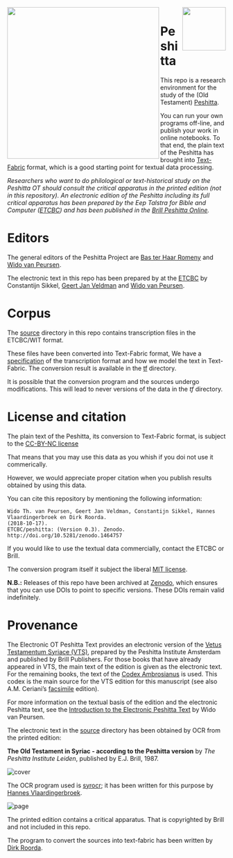 <img src="images/logo.png" align="left" width="350"/>
<img src="images/etcbc.png" align="right" width="100"/>



Peshitta
==============================

This repo is a research environment for the study of the (Old Testament)
[Peshitta](https://en.wikipedia.org/wiki/Peshitta).

You can run your own programs off-line, and publish your work in online notebooks.
To that end, the plain text of the Peshitta has brought into
[Text-Fabric](https://annotation.github.io/text-fabric/tf/about/fileformats.html)
format, which is a good starting point for textual data processing.

*Researchers who want to do philological or text-historical study on the Peshitta OT
should consult the critical apparatus in the printed edition (not in this repository).
An electronic edition of the Peshitta including its full critical apparatus
has been prepared by the Eep Talstra for Bible and Computer
([ETCBC](http://www.etcbc.nl/)) and has been published in the
[Brill Peshitta Online](https://brill.com/view/db/peso).*

Editors
=======

The general editors of the Peshitta Project are
[Bas ter Haar Romeny](https://research.vu.nl/en/persons/rb-ter-haar-romeny)
and
[Wido van Peursen](https://research.vu.nl/en/persons/wido-van-peursen).

The electronic text in this repo has been prepared by at the
[ETCBC](http://etcbc.nl)
by
Constantijn Sikkel,
[Geert Jan Veldman](https://research.vu.nl/en/persons/geert-jan-veldman)
and
[Wido van Peursen](https://research.vu.nl/en/persons/wido-van-peursen).

Corpus
======

The [source](https://github.com/ETCBC/peshitta/tree/master/source)
directory in this repo contains transcription files in the ETCBC/WIT format.

These files have been converted into Text-Fabric format,
We have a [specification](transcription.md) of the transcription format and
how we model the text in Text-Fabric.
The conversion result is available
in the [tf](https://github.com/ETCBC/peshitta/tree/master/tf) directory.

It is possible that the conversion program and the sources
undergo modifications.
This will lead to never versions of the data in the *tf* 
directory.

License and citation
=====================

The plain text of the Peshitta, its conversion to Text-Fabric format,
is subject to the
[CC-BY-NC license](https://creativecommons.org/licenses/by-nc/4.0/)

That means that you may use this data as you whish if you doi not use it commerically.

However, we would appreciate proper citation when you publish
results obtained by using this data.

You can cite this repository by mentioning the following information:

```
Wido Th. van Peursen, Geert Jan Veldman, Constantijn Sikkel, Hannes Vlaardingerbroek en Dirk Roorda.
(2018-10-17).
ETCBC/peshitta: (Version 0.3). Zenodo. http://doi.org/10.5281/zenodo.1464757
```

If you would like to use the textual data commercially, contact the ETCBC or Brill.

The conversion program itself it subject the liberal [MIT license](https://mit-license.org).

**N.B.:** Releases of this repo have been archived at [Zenodo](https://zenodo.org),
which ensures that you can use DOIs to point to specific versions.
These DOIs remain valid indefinitely.

Provenance
===========

The Electronic OT Peshitta Text provides an electronic version of the
[Vetus Testamentum Syriace (VTS)](https://brill.com/view/serial/PES),
prepared by the Peshitta Institute Amsterdam and published by Brill Publishers.
For those books that have already appeared in VTS,
the main text of the edition is given as the electronic text.
For the remaining books, the text of the
[Codex Ambrosianus](http://syri.ac/bibliography/1176620468)
is used.
This codex is the main source for the VTS edition
for this manuscript
(see also A.M. Ceriani’s
[facsimile](https://archive.org/details/CerianiTranslatioSyraPescittoVeterisTestamentiExCodiceAmbrosiano/page/n0)
edition).

For more information on the textual basis of the edition and the
electronic Peshitta text,
see the
[Introduction to the Electronic Peshitta Text](https://www.academia.edu/12601080/Introduction_to_the_Electronic_Peshitta_Text)
by Wido van Peursen.

The electronic text in the
[source](https://github.com/ETCBC/peshitta/tree/master/source)
directory has been obtained by OCR from the printed edition:

**The Old Testament in Syriac - according to the Peshitta version** by
*The Peshitta Institute Leiden*, published by E.J. Brill, 1987.

![cover](images/peshittaCover.jpg)

The OCR program used is
[syrocr](https://github.com/ETCBC/syrocr);
it has been written for this purpose by
[Hannes Vlaardingerbroek](https://leidenuniv.academia.edu/hvlaardingerbroek).

![page](images/peshittaPage.jpg)

The printed edition contains a critical apparatus.
That is copyrighted by Brill and not included in this repo.

The program to convert the sources into text-fabric has been written by
[Dirk Roorda](https://www.linkedin.com/in/dirkroorda/).

